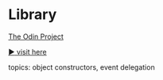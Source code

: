 # Library
[The Odin Project](https://www.theodinproject.com/)

[:arrow_forward: visit here](https://andrij-kolomijec.github.io/Library/)

topics: object constructors, event delegation
